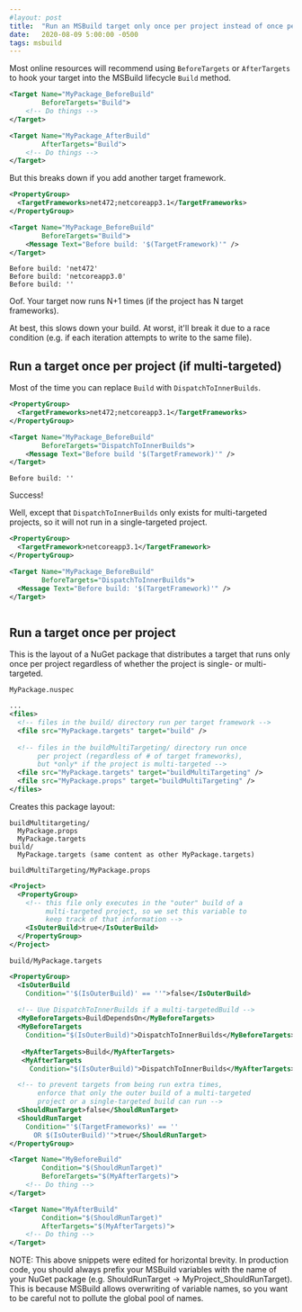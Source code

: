```yaml
---
#layout: post
title:  "Run an MSBuild target only once per project instead of once per target framework"
date:   2020-08-09 5:00:00 -0500
tags: msbuild
---
```


Most online resources will recommend using `BeforeTargets` or `AfterTargets` to hook your target into the MSBuild lifecycle `Build` method.

```xml
<Target Name="MyPackage_BeforeBuild"
        BeforeTargets="Build">
    <!-- Do things -->
</Target>

<Target Name="MyPackage_AfterBuild"
        AfterTargets="Build">
    <!-- Do things -->
</Target>
```

But this breaks down if you add another target framework.

```xml
<PropertyGroup>
  <TargetFrameworks>net472;netcoreapp3.1</TargetFrameworks>
</PropertyGroup>

<Target Name="MyPackage_BeforeBuild"
        BeforeTargets="Build">
    <Message Text="Before build: '$(TargetFramework)'" />
</Target>
```
```
Before build: 'net472'
Before build: 'netcoreapp3.0'
Before build: ''
```

Oof. Your target now runs N+1 times (if the project has N target frameworks).

At best, this slows down your build. At worst, it'll break it due to a race condition (e.g. if each iteration attempts to write to the same file).

## Run a target once per project (if multi-targeted)

Most of the time you can replace `Build` with `DispatchToInnerBuilds`.

```xml
<PropertyGroup>
  <TargetFrameworks>net472;netcoreapp3.1</TargetFrameworks>
</PropertyGroup>

<Target Name="MyPackage_BeforeBuild"
        BeforeTargets="DispatchToInnerBuilds">
    <Message Text="Before build '$(TargetFramework)'" />
</Target>
```
```
Before build: ''
```

Success!

Well, except that `DispatchToInnerBuilds` only exists for multi-targeted projects, so it will not run in a single-targeted project.
```xml
<PropertyGroup>
  <TargetFramework>netcoreapp3.1</TargetFramework>
</PropertyGroup>

<Target Name="MyPackage_BeforeBuild"
        BeforeTargets="DispatchToInnerBuilds">
  <Message Text="Before build: '$(TargetFramework)'" />
</Target>
```
```
```

## Run a target once per project
This is the layout of a NuGet package that distributes a target that runs only once per project regardless of whether the project is single- or multi-targeted.

`MyPackage.nuspec`
```xml
...
<files>
  <!-- files in the build/ directory run per target framework -->
  <file src="MyPackage.targets" target="build" />
  
  <!-- files in the buildMultiTargeting/ directory run once 
       per project (regardless of # of target frameworks), 
       but *only* if the project is multi-targeted -->
  <file src="MyPackage.targets" target="buildMultiTargeting" />
  <file src="MyPackage.props" target="buildMultiTargeting" />
</files>
```

Creates this package layout:
```
buildMultitargeting/
  MyPackage.props
  MyPackage.targets
build/
  MyPackage.targets (same content as other MyPackage.targets)
```

`buildMultiTargeting/MyPackage.props`
```xml
<Project>
  <PropertyGroup>
    <!-- this file only executes in the "outer" build of a
         multi-targeted project, so we set this variable to
         keep track of that information --> 
    <IsOuterBuild>true</IsOuterBuild>
  </PropertyGroup>
</Project>
```

`build/MyPackage.targets`
```xml
<PropertyGroup>
  <IsOuterBuild 
    Condition="'$(IsOuterBuild)' == ''">false</IsOuterBuild>
   
  <!-- Uue DispatchToInnerBuilds if a multi-targetedBuild -->
  <MyBeforeTargets>BuildDependsOn</MyBeforeTargets>
  <MyBeforeTargets 
    Condition="$(IsOuterBuild)">DispatchToInnerBuilds</MyBeforeTargets>
   
   <MyAfterTargets>Build</MyAfterTargets>
   <MyAfterTargets 
     Condition="$(IsOuterBuild)">DispatchToInnerBuilds</MyAfterTargets>

  <!-- to prevent targets from being run extra times,
       enforce that only the outer build of a multi-targeted
       project or a single-targeted build can run -->
  <ShouldRunTarget>false</ShouldRunTarget>
  <ShouldRunTarget 
    Condition="'$(TargetFrameworks)' == '' 
      OR $(IsOuterBuild)'">true</ShouldRunTarget>
</PropertyGroup>

<Target Name="MyBeforeBuild"
        Condition="$(ShouldRunTarget)"
        BeforeTargets="$(MyAfterTargets)">
    <!-- Do thing -->
</Target>

<Target Name="MyAfterBuild"
        Condition="$(ShouldRunTarget)"
        AfterTargets="$(MyAfterTargets)">
    <!-- Do thing -->
</Target>
```

NOTE: This above snippets were edited for horizontal brevity. In production code, you should always prefix your MSBuild variables with the name of your NuGet package (e.g. ShouldRunTarget -> MyProject_ShouldRunTarget). This is because MSBuild allows overwriting of variable names, so you want to be careful not to pollute the global pool of names.